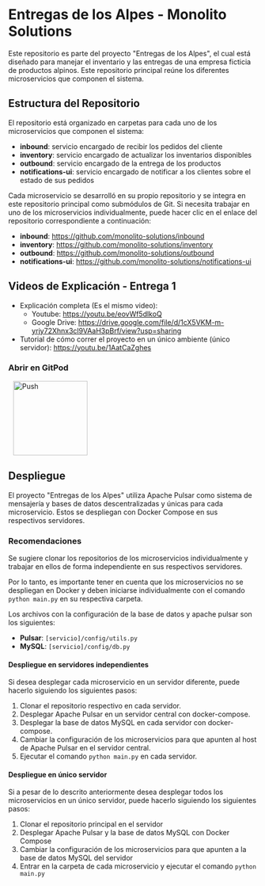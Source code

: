 # Entregas de los Alpes - Monolito Solutions

Este repositorio es parte del proyecto "Entregas de los Alpes", el cual está diseñado para manejar el inventario y las entregas de una empresa ficticia de productos alpinos. Este repositorio principal reúne los diferentes microservicios que componen el sistema.

## Estructura del Repositorio

El repositorio está organizado en carpetas para cada uno de los microservicios que componen el sistema:

- **inbound**: servicio encargado de recibir los pedidos del cliente
- **inventory**: servicio encargado de actualizar los inventarios disponibles
- **outbound**: servicio encargado de la entrega de los productos
- **notifications-ui**: servicio encargado de notificar a los clientes sobre el estado de sus pedidos

Cada microservicio se desarrolló en su propio repositorio y se integra en este repositorio principal como submódulos de Git. Si necesita trabajar en uno de los microservicios individualmente, puede hacer clic en el enlace del repositorio correspondiente a continuación:

- **inbound**: https://github.com/monolito-solutions/inbound
- **inventory**: https://github.com/monolito-solutions/inventory
- **outbound**: https://github.com/monolito-solutions/outbound
- **notifications-ui**: https://github.com/monolito-solutions/notifications-ui

## Videos de Explicación - Entrega 1

- Explicación completa (Es el mismo video):
    - Youtube: https://youtu.be/eovWf5dlkoQ
    - Google Drive: https://drive.google.com/file/d/1cX5VKM-m-yrjy72Xhnx3cl9VAaH3pBrf/view?usp=sharing
- Tutorial de cómo correr el proyecto en un único ambiente (único servidor): https://youtu.be/1AatCaZghes

### Abrir en GitPod
<a href="https://gitpod.io/#https://github.com/monolito-solutions/project" style="padding: 10px;">
    <img src="https://gitpod.io/button/open-in-gitpod.svg" width="150" alt="Push" align="center">
</a>

## Despliegue

El proyecto "Entregas de los Alpes" utiliza Apache Pulsar como sistema de mensajería y bases de datos descentralizadas y únicas para cada microservicio. Estos se despliegan con Docker Compose en sus respectivos servidores.

### Recomendaciones

Se sugiere clonar los repositorios de los microservicios individualmente y trabajar en ellos de forma independiente en sus respectivos servidores.

Por lo tanto, es importante tener en cuenta que los microservicios no se despliegan en Docker y deben iniciarse individualmente con el comando ```python main.py``` en su respectiva carpeta.

Los archivos con la configuración de la base de datos y apache pulsar son los siguientes:
- **Pulsar**: ```[servicio]/config/utils.py```
- **MySQL**: ```[servicio]/config/db.py```


#### Despliegue en servidores independientes
Si desea desplegar cada microservicio en un servidor diferente, puede hacerlo siguiendo los siguientes pasos:

1. Clonar el repositorio respectivo en cada servidor.
2. Desplegar Apache Pulsar en un servidor central con docker-compose.
3. Desplegar la base de datos MySQL en cada servidor con docker-compose.
4. Cambiar la configuración de los microservicios para que apunten al host de Apache Pulsar en el servidor central.
5. Ejecutar el comando ```python main.py``` en cada servidor.

#### Despliegue en único servidor
Si a pesar de lo descrito anteriormente desea desplegar todos los microservicios en un único servidor, puede hacerlo siguiendo los siguientes pasos:

1. Clonar el repositorio principal en el servidor
2. Desplegar Apache Pulsar y la base de datos MySQL con Docker Compose
3. Cambiar la configuración de los microservicios para que apunten a la base de datos MySQL del servidor
4. Entrar en la carpeta de cada microservicio y ejecutar el comando ```python main.py```


